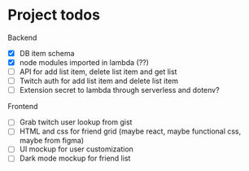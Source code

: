 # Project todos

Backend
- [x] DB item schema
- [x] node modules imported in lambda (??)
- [ ] API for add list item, delete list item and get list
- [ ] Twitch auth for add list item and delete list item
- [ ] Extension secret to lambda through serverless and dotenv?

Frontend
- [ ] Grab twitch user lookup from gist
- [ ] HTML and css for friend grid (maybe react, maybe functional css, maybe from figma)
- [ ] UI mockup for user customization
- [ ] Dark mode mockup for friend list